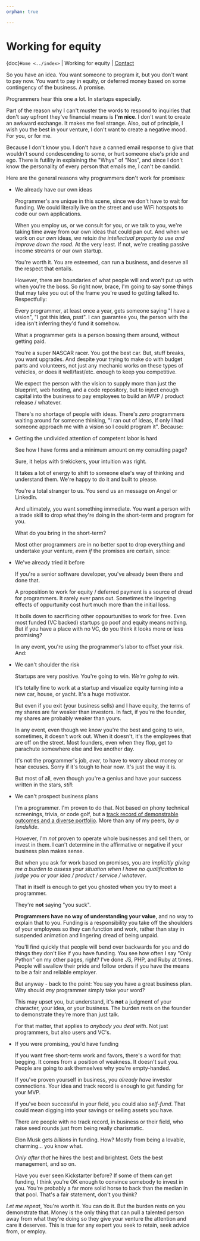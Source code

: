 ```yaml
---
orphan: true

---
```


# Working for equity

{doc}`Home <../index>` |
Working for equity |
[Contact][contact]

[contact]: https://goo.gl/forms/K1uwUVIWOBX589Ip1

So you have an idea. You want someone to program it, but you don't want to
pay now. You want to pay in equity, or deferred money based on some
contingency of the business. A promise.

Programmers hear this one a lot. In startups especially.

Part of the reason why I can't muster the words to respond to inquiries that
don't say upfront they've financial means is **I'm nice**. I don't want to
create an awkward exchange. It makes me feel strange. Also, out of principle, I
wish you the best in your venture, I don't want to create a negative mood. For
you, or for me.

Because I don't know you. I don't have a canned email response to give
that wouldn't sound condescending to some, or hurt someone else's
pride and ego. There is futility in explaining the "Whys" of "Nos", and
since I don't know the personality of every person that emails me, I can't
be candid.

Here are the general reasons why programmers don't work for promises:

- We already have our own ideas

  Programmer's are unique in this scene, since we don't have to wait for
  funding. We could literally live on the street and use WiFi hotspots to
  code our own applications.

  When you employ us, or we consult for you, or we talk to you, we're
  taking time away from our own ideas that could pan out. And when we work
  on *our own* ideas, *we retain the intellectual property to use and
  improve down the road*. At the very least. If not, we're creating
  passive income streams or our own startup.

  You're worth it. You are esteemed, can run a business, and deserve all the
  respect that entails.

  However, there are boundaries of what people will and won't put up with when
  you're the boss. So right now, brace, I'm going to say some things that may
  take you out of the frame you're used to getting talked to.
  Respectfully:

  Every programmer, at least once a year, gets someone saying "I have a
  vision", "I got this idea, psst". I can guarantee you, the person with
  the idea isn't inferring they'd fund it somehow.

  What a programmer gets is a person bossing them around, without getting
  paid.

  You're a super NASCAR racer. You got the best car. But, stuff breaks, you want
  upgrades. And despite your trying to make do with budget parts and volunteers,
  not just any mechanic works on these types of vehicles, or does it
  well/fast/etc. enough to keep you competitive.

  We expect the person with the vision to supply more than just the blueprint,
  web hosting, and a code repository, but to inject enough capital into the
  business to pay employees to build an MVP / product release / whatever.

  There's no shortage of people with ideas. There's *zero* programmers
  waiting around for someone thinking, "I ran out of ideas, If only I had
  someone approach me with a vision so I could program it". Because:
- Getting the undivided attention of competent labor is hard

  See how I have forms and a minimum amount on my consulting page?

  Sure, it helps with tirekickers, your intuition was right.

  It takes a lot of energy to shift to someone else's way of thinking and
  understand them. We're happy to do it and built to please.

  You're a total stranger to us. You send us an message on Angel or
  LinkedIn.

  And ultimately, you want something immediate. You want a person with a trade
  skill to drop what they're doing in the short-term and program for you.

  What do you bring in the short-term?

  Most other programmers are in no better spot to drop everything and
  undertake your venture, *even if* the promises are certain, since:
- We've already tried it before

  If you're a senior software developer, you've already been there and
  done that.

  A proposition to work for equity / deferred payment is a source of dread
  for programmers. It rarely ever pans out. Sometimes the lingering effects of
  oppurtunity cost hurt much more than the initial loss.

  It boils down to sacrificing other oppourtunities to work for free.
  Even most funded (VC backed) startups go poof and equity means nothing. But if
  you have a place with no VC, do you think it looks more or less promising?

  In any event, you're using the programmer's labor to offset your risk. And:
- We can't shoulder the risk

  Startups are very positive. You're going to win. *We're going to win*.

  It's totally fine to work at a startup and visualize equity turning into
  a new car, house, or yacht. It's a huge motivator.

  But even if you exit (your business sells) and I have equity, the terms
  of my shares are far weaker than investors. In fact, if you're the
  founder, my shares are probably weaker than yours.

  In any event, even though we know you're the best and going to win,
  sometimes, it doesn't work out. When it doesn't, it's the employees
  that are off on the street. Most founders, even when they flop, get to
  parachute somewhere else and live another day.

  It's not the programmer's job, *ever*, to have to worry about money or
  hear excuses. Sorry if it's tough to hear now. It's just the way it is.

  But most of all, even though you're a genius and have your success
  written in the stars, *still*:
- We can't prospect business plans

  I'm a programmer. I'm proven to do that. Not based on phony technical
  screenings, trivia, or code golf, but a [track record of demonstrable
  outcomes and a diverse portfolio](<https://cv.git-pull.com>). More than any of
  my peers, *by a landslide*.

  However, I'm *not* proven to operate whole businesses and sell them, or invest
  in them. I can't determine in the affirmative or negative if your business plan
  makes sense.

  But when you ask for work based on promises, you are *implicitly giving me a
  burden to assess your situation when I have no qualification to judge you or
  your idea / product / service / whatever*.

  That in itself is enough to get you ghosted when you try to meet a
  programmer.

  They're **not** saying "you suck".

  **Programmers have no way of understanding your value**, and no way to explain
  that to you. Funding is a responsibility you take off the shoulders of your
  employees so they can function and work, rather than stay in suspended
  animation and lingering dread of being unpaid.

  You'll find quickly that people will bend over backwards for you and do things
  they don't like if you have funding. You see how often I say "Only Python" on
  my other pages, right? I've done JS, PHP, and Ruby at times. People will swallow
  their pride and follow orders if you have the means to be a fair and reliable
  employer.

  But anyway - back to the point: You say you have a great business plan. Why
  should *any* programmer simply take your word?

  This may upset you, but understand, it's **not** a judgment of your character,
  your idea, or your business. The burden rests on the founder to demonstrate they're
  more than just talk.

  For that matter, that applies to *anybody you deal with*. Not just
  programmers, but also users and VC's.
- If you were promising, you'd have funding

  If you want free short-term work and favors, there's a word for that: begging.
  It comes from a position of weakness. It doesn't suit you. People are going to
  ask themselves why you're empty-handed.

  If you've proven yourself in business, you *already have* investor
  connections. Your idea and track record is enough to get funding for
  your MVP.

  If you've been successful in your field, you could also *self-fund*.
  That could mean digging into your savings or selling assets you have.

  There are people with no track record, in business or their field, who
  raise seed rounds just from being really charismatic.

  Elon Musk gets *billions* in funding. How? Mostly from being a lovable,
  charming... you know what.

  *Only after that* he hires the best and brightest. Gets the best management,
  and so on.

  Have you ever seen Kickstarter before? If some of them can get funding, I
  think you're OK enough to convince somebody to invest in you. You're probably
  a far more solid horse to back than the median in that pool. That's a fair
  statement, don't you think?

*Let me repeat*, You're worth it. You can do it. But the burden rests on you
demonstrate that. Money is the only thing that can pull a talented person away
from what they're doing so they give your venture the attention and care it
deserves. This is true for any expert you seek to retain, seek advice from, or
employ.


